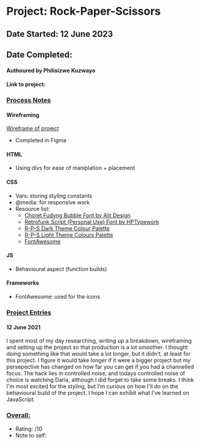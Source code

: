 # Project: Rock-Paper-Scissors
## Date Started: 12 June 2023
## Date Completed:

#### Authoured by Philisizwe Kuzwayo
#### Link to project: 

### <ins>Process Notes</ins>
#### Wireframing
[Wireframe of project](https://www.figma.com/file/VctuepGyMwuIOFPSOfvJGQ/Rock-Paper-Scissors?type=design&node-id=0%3A1&t=sB99NE2OnvbW5lbI-1)
* Completed in Figma

#### HTML
* Using divs for ease of maniplation + placement

#### CSS
* Vars: storing styling constants
* @media: for responsive work
* Resource list:
    * [Choret Fudyng Bubble Font by Alit Design](https://www.fontspace.com/choret-fudyng-bubble-font-f96952)
    * [Retrofunk Script (Personal Use) Font by HPTypework](https://www.fontspace.com/retrofunk-script-font-f35078)
    * [R-P-S Dark Theme Colour Palette](https://coolors.co/291b2c-6b2b75-b579bf-9954c4-b482d5)
    * [R-P-S Light Theme Colours Palette](https://coolors.co/e34f6a-e69bb1-d1778e-e2b1b1-f19cdc)
    * [FontAwesome](https://fontawesome.com/icons)

#### JS
* Behavioural aspect (function builds)

#### Frameworks
* FontAwesome: used for the icons

### <ins>Project Entries</ins>
#### 12 June 2021
I spent most of my day researching, writing up a breakdown, wireframing and setting up the project so that production is a lot smoother. I thought doing something like that would take a lot longer, but it didn't, at least for this project. I figure it would take longer if it were a bigger project but my persepective has changed on how far you can get if you had a channelled focus. The hack lies in controlled noise, and todays controlled noise of choice is watching Daria, although I did forget to take some breaks. I think I'm most excited for the styling, but I'm curious on how I'll do on the behavioural build of the project. I hope I can exhibit what I've learned on JavaScript.


### <ins>Overall:</ins>
* Rating: /10
* Note to self: